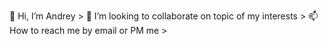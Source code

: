 👋 Hi, I’m Andrey >
👀 I’m looking to collaborate on topic of my interests >
📫 How to reach me by email or PM me >
